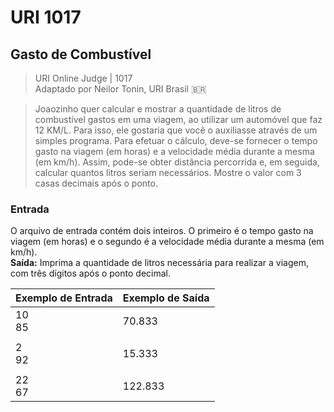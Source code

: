 # URI 1017

## Gasto de Combustível

>URI Online Judge | 1017  
>Adaptado por Neilor Tonin, URI Brasil :brazil:

>Joaozinho quer calcular e mostrar a quantidade de litros de combustível gastos em uma viagem, ao utilizar um automóvel que faz 12 KM/L. Para isso, ele gostaria que você o auxiliasse através de um simples programa. Para efetuar o cálculo, deve-se fornecer o tempo gasto na viagem (em horas) e a velocidade média durante a mesma (em km/h). Assim, pode-se obter distância percorrida e, em seguida, calcular quantos litros seriam necessários. Mostre o valor com 3 casas decimais após o ponto.  


### Entrada

O arquivo de entrada contém dois inteiros. O primeiro é o tempo gasto na viagem (em horas) e o segundo é a velocidade média durante a mesma (em km/h).  
**Saída:** Imprima a quantidade de litros necessária para realizar a viagem, com três dígitos após o ponto decimal.  

| Exemplo de Entrada | Exemplo de Saída |
| ------------------ | ---------------- |
| 10<br>85           | 70.833           |
|                    |                  |
| 2<br>92            | 15.333           |
|                    |                  |
| 22<br>67           | 122.833          |
